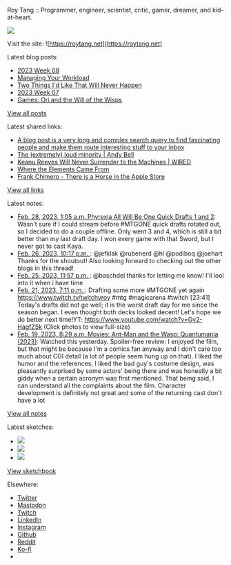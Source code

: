 Roy Tang :: Programmer, engineer, scientist, critic, gamer, dreamer, and kid-at-heart.

![](https://roytang.net/static/img/profile.jpg)

Visit the site: ![https://roytang.net](https://roytang.net)

Latest blog posts:

- [2023 Week 08](https://roytang.net/2023/02/2023-week-08/)
- [Managing Your Workload](https://roytang.net/2023/02/workload-management/)
- [Two Things I&#x27;d Like That Will Never Happen](https://roytang.net/2023/02/two-things/)
- [2023 Week 07](https://roytang.net/2023/02/2023-week-07/)
- [Games: Ori and the Will of the Wisps](https://roytang.net/2023/02/ori2/)

[View all posts](https://roytang.net/blog)

Latest shared links:

- [A blog post is a very long and complex search query to find fascinating people and make them route interesting stuff to your inbox](https://roytang.net/2023/02/a979d4194bc3d89253958cf61d48699f/)
- [The (extremely) loud minority | Andy Bell](https://roytang.net/2023/02/f554c56df2d46a016e57ad166164dce4/)
- [Keanu Reeves Will Never Surrender to the Machines | WIRED](https://roytang.net/2023/02/7575386d2ffed00e246b71de73eecfb1/)
- [Where the Elements Came From](https://roytang.net/2023/02/0561d05381b0a523aa90fb588a03773a/)
- [Frank Chimero - There is a Horse in the Apple Store](https://roytang.net/2023/02/76f86c2a44a084f947e6d4b909b7e88f/)

[View all links](https://roytang.net/links)

Latest notes:

- [Feb. 28, 2023, 1:05 a.m. Phyrexia All Will Be One Quick Drafts 1 and 2](https://roytang.net/2023/02/mtgone-quickdrafts/): Wasn&#x27;t sure if I could stream before #MTGONE quick drafts rotated out, so I decided to do a couple offline. Only went 3 and 4, which is still a bit better than my last draft day. I won every game with that Sword, but I never got to cast Kaya.
- [Feb. 26, 2023, 10:17 p.m. ](https://roytang.net/2023/02/109931465941944212/): @jefklak @rubenerd @hl @podiboq @joehart Thanks for the shoutout! Also looking forward to checking out the other blogs in this thread!
- [Feb. 25, 2023, 11:57 p.m. ](https://roytang.net/2023/02/109926196181391952/): @baschdel thanks for letting me know! I&#x27;ll lool into it when i have time
- [Feb. 21, 2023, 7:11 p.m. ](https://roytang.net/2023/02/6a395e5752f3de3a3e7936201d5616bd/): Drafting some more #MTGONE yet again https://www.twitch.tv/twitchyroy #mtg #magicarena #twitch [23:41] Today&#x27;s drafts did not go well; it is the worst draft day for me since the season began. I even thought both decks looked decent! Let&#x27;s hope we do better next time!YT: https://www.youtube.com/watch?v=Gv2-HagfZ5k (Click photos to view full-size)
- [Feb. 19, 2023, 8:29 a.m. Movies: Ant-Man and the Wasp: Quantumania (2023)](https://roytang.net/2023/02/ant-man-and-the-wasp-quantumania-2023/): Watched this yesterday. Spoiler-free review: I enjoyed the film, but that might be because I&#x27;m a comics fan anyway and I don&#x27;t care too much about CGI detail (a lot of people seem hung up on that). I liked the humor and the references, I liked the bad guy&#x27;s costume design, was pleasantly surprised by some actors&#x27; being there and was honestly a bit giddy when a certain acronym was first mentioned. That being said, I can understand all the complaints about the film. Character development is definitely not great and some of the returning cast don&#x27;t have a lot

[View all notes](https://roytang.net/notes)

Latest sketches:


- ![](https://roytang.net/media/cache/3c/da/3cda657c471879c3cfa81b898b810cd6.jpg)
- ![](https://roytang.net/media/cache/a2/60/a260eacc913ee7c542024b154923702f.jpg)
- ![](https://roytang.net/media/cache/e0/88/e0888b7f7a1e342aba8cced2a0784cc4.jpg)

[View sketchbook](https://roytang.net/albums/sketchbook)


Elsewhere:

- [Twitter](https://twitter.com/roytang)
- [Mastodon](https://indieweb.social/@roytang)
- [Twitch](https://twitch.tv/twitchyroy)
- [LinkedIn](https://www.linkedin.com/in/roytang)
- [Instagram](https://instagram.com/roytang0400)
- [Github](https://github.com/roytang)
- [Reddit](https://reddit.com/u/hungryroy)
- [Ko-fi](https://ko-fi.com/roytang)
- [](mailto:hello@roytang.net)